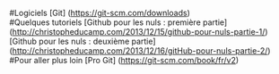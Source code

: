 #Logiciels
[Git] (https://git-scm.com/downloads)  
#Quelques tutoriels
[Github pour les nuls : première partie] (http://christopheducamp.com/2013/12/15/github-pour-nuls-partie-1/)  
[Github pour les nuls : deuxième partie] (http://christopheducamp.com/2013/12/16/gitHub-pour-nuls-partie-2/)  
#Pour aller plus loin
[Pro Git] (https://git-scm.com/book/fr/v2)  
